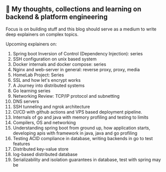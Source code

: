 

## :pushpin:  My thoughts, collections and learning on backend & platform engineering

Focus is on building stuff and this blog should serve as a medium to write deep explainers on complex topics. 

Upcoming explainers on:

1. Spring boot Inversion of Control (Dependency Injection): series
2. SSH configuration on unix based system
3. Docker internals and docker compose: series
4. Nginx and web-server in general: reverse proxy, proxy, media
5. HomeLab Project: Series
6. SSL and how let's encrypt works
7. A Journey into distributed systems
8. Go learning series
9. Networking Review: TCP/IP protocol and subnetting
10. DNS servers
11. SSH tunneling and ngrok architecture
12. CI/CD with github actions and VPS based deployment pipeline.
13. Internals of go and java with memory profiling and testing to limits
14. Compilers, OS and networking
15. Understanding spring boot from ground up, how application starts, developing apis with framework in java, java and go profiling
16. Testing ACID compliance in database, writing backends in go to test features
17. Distributed key-value store 
18. log-based distributed database
19. Serializability and isolation guarantees in database, test with spring may be